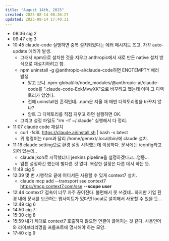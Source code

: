 ```yaml
---
title: "August 14th, 2025"
created: 2025-08-14 08:36:27
updated: 2025-08-14 17:40:31
---
```

  * 08:36 cig 2
  * 09:47 cig 3
  * 10:45 claude-code 실행하면 중복 설치되었다는 에러 메시지도 뜨고, 자꾸 auto-update 에러가 발생.
    * 그래서 npm으로 설치한 것을 지우고 anthropic에서 새로 만든 native 설치 방식으로 재설치하려고 함.
    * npm uninstall -g @anthropic-ai/claude-code하면 ENOTEMPTY 에러 발생.
      * 알고 보니 .npm-global/lib/node_modules/@anthropic-ai/claude-code를 ".claude-code-EokMvwXK"으로 바꾸려고 했는데 이미 그 디렉토리가 있었다.
      * 전에 uninstall한 흔적인데...npm은 지울 때 매번 디렉토리명을 바꾸지 않나?
      * 암트 그 디렉토리를 직접 지우고 하면 실행하면 OK.
    * 그리고 설정 파일도 "rm -rf ~/.claude" 실행해서 다 정리.
  * 11:07 claude code 재설치
    * curl -fsSL https://claude.ai/install.sh | bash -s latest
    * 위 명령어는 npm과 달리 /home/genext/.local/bin/에 claude 설치.
  * 11:18 claude setting으로 환경 설정 시작했는데 이상하다. 문서에는 /config라고 되어 있는데..
    * claude jkoh로 시작했더니 jenkins pipeline을 설정하겠다고...엉뚱...
    * 암튼 설정하긴 했는데 별다른 것 없다. 복잡한 설정은 다른 데서 하는 듯.
  * 11:49 cig 5
  * 12:39 몇 번 시행착오 끝에 어디서든 사용할 수 있게 context7 설치.
    * claude mcp add --transport sse context7 https://mcp.context7.com/sse **--scope user**
  * 12:44 context7 접속이 너무 자주 끊어진다. 불편해서 못 쓰겠네...하지만 기업 환경 내에 문서를 보관하는 웹사이트가 있다면 local로 설치해서 사용할 수 있을 듯...
  * 12:49 cig 6
  * 14:50 cig 7
  * 15:30 cig 8
  * 15:59 내가 제대로 context7 호출하지 않으면 연결이 끊어지는 것 같다. 사용언어와 라이브러리명을 프롬프트에 명시해야 하는 모양.
  *  17:40 cig 9
